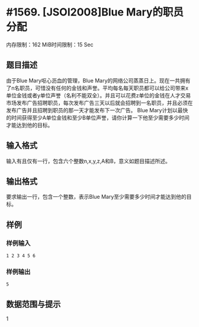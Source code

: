 # #1569. [JSOI2008]Blue Mary的职员分配

内存限制：162 MiB时间限制：15 Sec

## 题目描述

由于Blue Mary呕心沥血的管理，Blue Mary的网络公司蒸蒸日上。现在一共拥有了n名职员，可惜没有任何的金钱和声誉。平均每名每天职员都可以给公司带来x单位金钱或者y单位声誉（名利不能双全）。并且可以花费z单位的金钱在人才交易市场发布广告招聘职员，每次发布广告三天以后就会招聘到一名职员，并且必须在发布广告并且招聘到职员的那一天才能发布下一次广告。
Blue Mary计划以最快的时间获得至少A单位金钱和至少B单位声誉，请你计算一下他至少需要多少时间才能达到他的目标。

## 输入格式

输入有且仅有一行，包含六个整数n,x,y,z,A和B，意义如题目描述所述。

## 输出格式

要求输出一行，包含一个整数，表示Blue Mary至少需要多少时间才能达到他的目标。

## 样例

### 样例输入

    
    1 2 3 4 5 6
    
    

### 样例输出

    
    5
    
    

## 数据范围与提示

1
